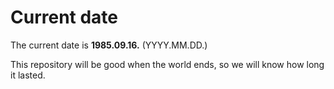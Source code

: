 # Current date

The current date is **1985.09.16.** (YYYY.MM.DD.)

This repository will be good when the world ends, so we will know how long it lasted.